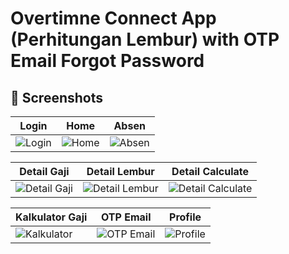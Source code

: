 # Overtimne Connect App (Perhitungan Lembur) with OTP Email Forgot Password

## 📸 Screenshots

| Login | Home | Absen |
|------|-------|------|
| ![Login](https://github.com/user-attachments/assets/7c5ef321-62eb-45d2-adc0-76ff4c79be72) | ![Home](https://github.com/user-attachments/assets/ac36a6d7-2d8c-4a94-a645-e09a25751014) | ![Absen](https://github.com/user-attachments/assets/b349e110-cbea-4a11-9a4b-2bf83d785ed8) |

| Detail Gaji | Detail Lembur | Detail Calculate |
|------|-------|------|
| ![Detail Gaji](https://github.com/user-attachments/assets/3c54901c-2e09-4802-bead-e56bc69b669a) | ![Detail Lembur](https://github.com/user-attachments/assets/ef587651-e193-4d2a-8cfd-d319072ad195) | ![Detail Calculate](https://github.com/user-attachments/assets/6fc67aa5-7f38-40ae-bcda-9689c905b01f) |

| Kalkulator Gaji | OTP Email | Profile |
|------|-------|------|
| ![Kalkulator](https://github.com/user-attachments/assets/2960f745-46a6-4cd4-b64f-a1b18f94624a2) | ![OTP Email](https://github.com/user-attachments/assets/1df7fb99-2e6f-47fd-b023-aa0e5bd29526) | ![Profile](https://github.com/user-attachments/assets/7a7cf79d-d121-441f-88b4-66f949317c0b) |

